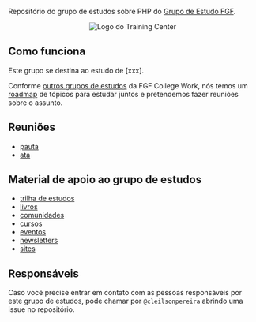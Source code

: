 

Repositório do grupo de estudos sobre PHP do [Grupo de Estudo FGF](https://github.com/FGF-College-Work/grupo-de-estudo).

<p align="center">
  <img src="http://res.cloudinary.com/marcialwushu/image/upload/v1514915463/29687_Faculdade_Integrada_da_Grande_Fortaleza_ytbyse.jpg" alt="Logo do Training Center">
</p>

## Como funciona

Este grupo se destina ao estudo de [xxx].

Conforme [outros grupos de estudos]() da FGF College Work, nós temos um [roadmap](material/roadmap.md) de tópicos para estudar juntos e pretendemos fazer reuniões sobre o assunto.


## Reuniões

- [pauta](/material/agenda)
- [ata](material/minutes)

## Material de apoio ao grupo de estudos

- [trilha de estudos](material/diretorio/roadmap/README.md)
- [livros](material/diretorio/livros/README.md)
- [comunidades](material/diretorio/comunidades/README.md)
- [cursos](material/diretorio/cursos/README.md)
- [eventos](material/diretorio/eventos/README.md)
- [newsletters](material/diretorio/newsletters/README.md)
- [sites](material/diretorio/sites/README.md)

## Responsáveis

Caso você precise entrar em contato com as pessoas responsáveis por este grupo de estudos, pode chamar por `@cleilsonpereira` abrindo uma issue no repositório.
